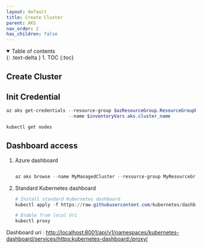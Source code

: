 ```yaml
---
layout: default
title: Create Cluster
parent: AKS
nav_order: 2
has_children: false
---
```


<details open markdown="block">
  <summary>
    Table of contents
  </summary>
  {: .text-delta }
1. TOC
{:toc}
</details>

## Create Cluster

## Init Credential

```powershell
az aks get-credentials --resource-group $azResourceGroup.ResourceGroupName `
                       --name $inventoryVars.aks.cluster_name

kubectl get nodes

```

## Dashboard access

1. Azure dashboard

    ```powershell

    az aks browse --name MyManagedCluster --resource-group MyResourceGroup
    ```

2. Standard Kubernetes dashboard

    ```powershell
    # Install standard Kubernetes dashboard
    kubectl apply -f https://raw.githubusercontent.com/kubernetes/dashboard/master/aio/deploy/recommended.yaml

    # Enable from local Uri
    kubectl proxy

    ```

  Dashboard uri : <http://localhost:8001/api/v1/namespaces/kubernetes-dashboard/services/https:kubernetes-dashboard:/proxy/>